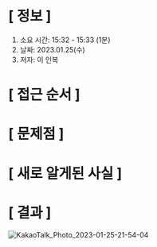 # **[ 정보 ]**
1. 소요 시간: 15:32 - 15:33 (1분)
2. 날짜: 2023.01.25(수)
3. 저자: 이 인복

# **[ 접근 순서 ]**

# **[ 문제점 ]**

# **[ 새로 알게된 사실 ]**

# **[ 결과 ]**
![KakaoTalk_Photo_2023-01-25-21-54-04](https://user-images.githubusercontent.com/59809278/214571317-00787726-1e90-4f8c-8768-48b7dd38495e.png)

         
